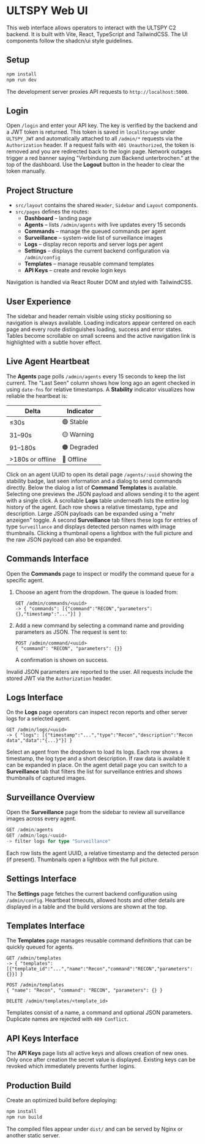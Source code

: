 # ULTSPY Web UI

This web interface allows operators to interact with the ULTSPY C2 backend. It is built with Vite, React, TypeScript and TailwindCSS. The UI components follow the shadcn/ui style guidelines.

## Setup

```bash
npm install
npm run dev
```

The development server proxies API requests to `http://localhost:5000`.

## Login

Open `/login` and enter your API key. The key is verified by the backend and a
JWT token is returned. This token is saved in `localStorage` under
`ULTSPY_JWT` and automatically attached to all `/admin/*` requests via the
`Authorization` header. If a request fails with `401 Unauthorized`, the token is
removed and you are redirected back to the login page. Network outages trigger a
red banner saying "Verbindung zum Backend unterbrochen." at the top of the
dashboard. Use the **Logout** button in the header to clear the token manually.

## Project Structure

- `src/layout` contains the shared `Header`, `Sidebar` and `Layout` components.
- `src/pages` defines the routes:
  - **Dashboard** – landing page
  - **Agents** – lists `/admin/agents` with live updates every 15 seconds
  - **Commands** – manage the queued commands per agent
  - **Surveillance** – system-wide list of surveillance images
  - **Logs** – display recon reports and server logs per agent
  - **Settings** – displays the current backend configuration via `/admin/config`
  - **Templates** – manage reusable command templates
  - **API Keys** – create and revoke login keys

Navigation is handled via React Router DOM and styled with TailwindCSS.

## User Experience

The sidebar and header remain visible using sticky positioning so navigation is
always available. Loading indicators appear centered on each page and every
route distinguishes loading, success and error states. Tables become scrollable
on small screens and the active navigation link is highlighted with a subtle
hover effect.

## Live Agent Heartbeat

The **Agents** page polls `/admin/agents` every 15 seconds to keep the list
current. The "Last Seen" column shows how long ago an agent checked in
using `date-fns` for relative timestamps. A **Stability** indicator visualizes
how reliable the heartbeat is:

| Delta | Indicator |
| ----- | --------- |
| ≤30s  | 🟢 Stable |
| 31–90s| 🟡 Warning |
| 91–180s| 🟠 Degraded |
| >180s or offline | 🔴 Offline |

Click on an agent UUID to open its detail page `/agents/:uuid` showing the
stability badge, last seen information and a dialog to send commands directly.
Below the dialog a list of **Command Templates** is available. Selecting one
previews the JSON payload and allows sending it to the agent with a single
click.  A scrollable **Logs** table underneath lists the entire log history of
the agent. Each row shows a relative timestamp, type and description. Large JSON
payloads can be expanded using a "mehr anzeigen" toggle. A second **Surveillance**
tab filters these logs for entries of type `Surveillance` and displays detected
person names with image thumbnails. Clicking a thumbnail opens a lightbox with
the full picture and the raw JSON payload can also be expanded.

## Commands Interface

Open the **Commands** page to inspect or modify the command queue for a specific agent.

1. Choose an agent from the dropdown. The queue is loaded from:
   ```
   GET /admin/commands/<uuid>
   -> { "commands": [{"command":"RECON","parameters":{},"timestamp":"..."}] }
   ```
2. Add a new command by selecting a command name and providing parameters as JSON. The request is sent to:
   ```
   POST /admin/command/<uuid>
   { "command": "RECON", "parameters": {}}
   ```
   A confirmation is shown on success.

Invalid JSON parameters are reported to the user. All requests include the stored JWT via the `Authorization` header.

## Logs Interface

On the **Logs** page operators can inspect recon reports and other server logs for a selected agent.

```
GET /admin/logs/<uuid>
-> { "logs": [{"timestamp":"...","type":"Recon","description":"Recon data","data":"{...}"}] }
```

Select an agent from the dropdown to load its logs. Each row shows a timestamp, the log type and a short description. If raw data is available it can be expanded in place.
On the agent detail page you can switch to a **Surveillance** tab that filters the list for surveillance entries and shows thumbnails of captured images.

## Surveillance Overview

Open the **Surveillance** page from the sidebar to review all surveillance images across every agent.

```typescript
GET /admin/agents
GET /admin/logs/<uuid>
-> filter logs for type "Surveillance"
```

Each row lists the agent UUID, a relative timestamp and the detected person (if present). Thumbnails open a lightbox with the full picture.

## Settings Interface

The **Settings** page fetches the current backend configuration using `/admin/config`.
Heartbeat timeouts, allowed hosts and other details are displayed in a table and the build versions are shown at the top.

## Templates Interface

The **Templates** page manages reusable command definitions that can be quickly
queued for agents.

```
GET /admin/templates
-> { "templates": [{"template_id":"...","name":"Recon","command":"RECON","parameters":{}}] }

POST /admin/templates
{ "name": "Recon", "command": "RECON", "parameters": {} }

DELETE /admin/templates/<template_id>
```

Templates consist of a name, a command and optional JSON parameters. Duplicate
names are rejected with `409 Conflict`.

## API Keys Interface

The **API Keys** page lists all active keys and allows creation of new ones.
Only once after creation the secret value is displayed. Existing keys can be
revoked which immediately prevents further logins.

## Production Build

Create an optimized build before deploying:

```bash
npm install
npm run build
```

The compiled files appear under `dist/` and can be served by Nginx or another static server.
